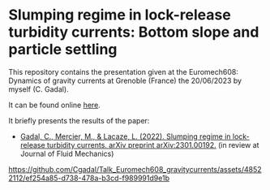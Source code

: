 # Slumping regime in lock-release turbidity currents: Bottom slope and particle settling

This repository contains the presentation given at the Euromech608: Dynamics of gravity currents at Grenoble (France) the 20/06/2023 by myself (C. Gadal).

It can be found online [here](https://cgadal.github.io/Talk_Euromech608_gravitycurrents/talk.html#/title-slide). 

It briefly presents the results of the paper:

 - [Gadal, C., Mercier, M., & Lacaze, L. (2022). Slumping regime in lock-release turbidity currents. arXiv preprint arXiv:2301.00192.](https://arxiv.org/abs/2301.00192) (in review at Journal of Fluid Mechanics)



https://github.com/Cgadal/Talk_Euromech608_gravitycurrents/assets/48522112/ef254a85-d738-478a-b3cd-f989991d9e1b

